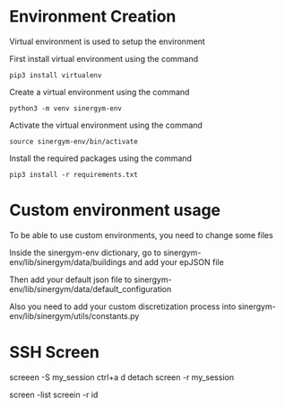 
# Environment Creation
Virtual environment is used to setup the environment

First install virtual environment using the command
```
pip3 install virtualenv
```
Create a virtual environment using the command
```
python3 -m venv sinergym-env
```
Activate the virtual environment using the command
```
source sinergym-env/bin/activate
```
Install the required packages using the command
```
pip3 install -r requirements.txt
```

# Custom environment usage

To be able to use custom environments, you need to change some files

Inside the sinergym-env dictionary, go to sinergym-env/lib/sinergym/data/buildings and add your epJSON file

Then add your default json file to sinergym-env/lib/sinergym/data/default_configuration

Also you need to add your custom discretization process into sinergym-env/lib/sinergym/utils/constants.py


# SSH Screen

screeen -S my_session
ctrl+a d detach
screen -r my_session

screen -list 
screein -r id